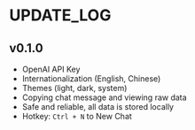 # UPDATE_LOG

## v0.1.0

- OpenAI API Key
- Internationalization (English, Chinese)
- Themes (light, dark, system)
- Copying chat message and viewing raw data
- Safe and reliable, all data is stored locally
- Hotkey: `Ctrl + N` to New Chat
